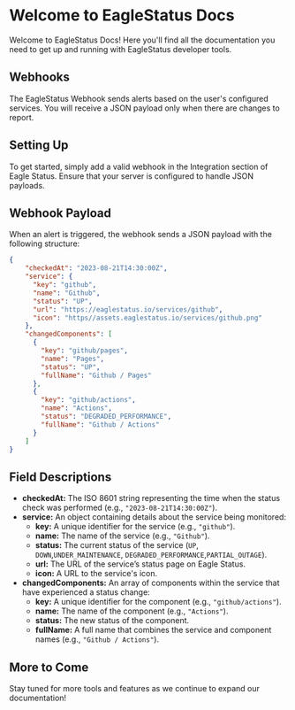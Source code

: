 # Welcome to EagleStatus Docs

Welcome to EagleStatus Docs! Here you'll find all the documentation you need to get up and running with EagleStatus developer tools.

## Webhooks

The EagleStatus Webhook sends alerts based on the user's configured services. You will receive a JSON payload only when there are changes to report.

## Setting Up

To get started, simply add a valid webhook in the Integration section of Eagle Status. Ensure that your server is configured to handle JSON payloads.

## Webhook Payload

When an alert is triggered, the webhook sends a JSON payload with the following structure:

```json
{
    "checkedAt": "2023-08-21T14:30:00Z",
    "service": {
      "key": "github",
      "name": "Github",
      "status": "UP", 
      "url": "https://eaglestatus.io/services/github",
      "icon": "https//assets.eaglestatus.io/services/github.png"
    },
    "changedComponents": [
      {
        "key": "github/pages",
        "name": "Pages", 
        "status": "UP",
        "fullName": "Github / Pages"
      },
      {
        "key": "github/actions",
        "name": "Actions",
        "status": "DEGRADED_PERFORMANCE",
        "fullName": "Github / Actions"
      }
    ]
}
```
## Field Descriptions

- **checkedAt:** The ISO 8601 string representing the time when the status check was performed (e.g., `"2023-08-21T14:30:00Z"`).
- **service:** An object containing details about the service being monitored:
  - **key:** A unique identifier for the service (e.g., `"github"`).
  - **name:** The name of the service (e.g., `"Github"`).
  - **status:** The current status of the service (`UP`, `DOWN`,`UNDER_MAINTENANCE`, `DEGRADED_PERFORMANCE`,`PARTIAL_OUTAGE`).
  - **url:** The URL of the service’s status page on Eagle Status.
  - **icon:** A URL to the service's icon.
- **changedComponents:** An array of components within the service that have experienced a status change:
  - **key:** A unique identifier for the component (e.g., `"github/actions"`).
  - **name:** The name of the component (e.g., `"Actions"`).
  - **status:** The new status of the component.
  - **fullName:** A full name that combines the service and component names (e.g., `"Github / Actions"`).


## More to Come

Stay tuned for more tools and features as we continue to expand our documentation!
